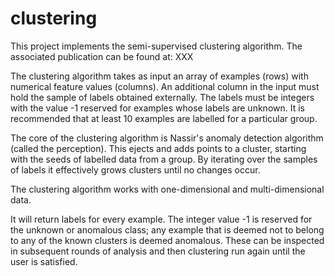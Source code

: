 # clustering
This project implements the semi-supervised clustering algorithm. The associated publication can be found at: XXX

The clustering algorithm takes as input an array of examples (rows) with numerical feature values (columns). 
An additional column in the input must hold the sample of labels obtained externally. The labels must be integers
with the value -1 reserved for examples whose labels are unknown. It is recommended that at least 10 examples are 
labelled for a particular group. 

The core of the clustering algorithm is Nassir's anomaly detection algorithm (called the perception). This ejects 
and adds points to a cluster, starting with the seeds of labelled data from a group. By iterating over the 
samples of labels it effectively grows clusters until no changes occur.

The clustering algorithm works with one-dimensional and multi-dimensional data. 

It will return labels for every example. The integer value -1 is reserved for the unknown or anomalous class; any
example that is deemed not to belong to any of the known clusters is deemed anomalous. These can be inspected in
subsequent rounds of analysis and then clustering run again until the user is satisfied. 
